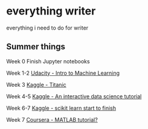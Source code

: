 # everything writer

everything i need to do for writer

## Summer things

Week 0 Finish Jupyter notebooks

Week 1-2 [Udacity - Intro to Machine Learning](https://classroom.udacity.com/courses/ud120)

Week 3 [Kaggle - Titanic](https://www.kaggle.com/startupsci/titanic-data-science-solutions)

Week 4-5 [Kaggle - An interactive data science tutorial](https://www.kaggle.com/helgejo/an-interactive-data-science-tutorial)

Week 6-7 [Kaggle - scikit learn start to finish](https://www.kaggle.com/jeffd23/scikit-learn-ml-from-start-to-finish)

Week 7 [Coursera - MATLAB tutorial?](https://www.coursera.org/learn/matlab)
